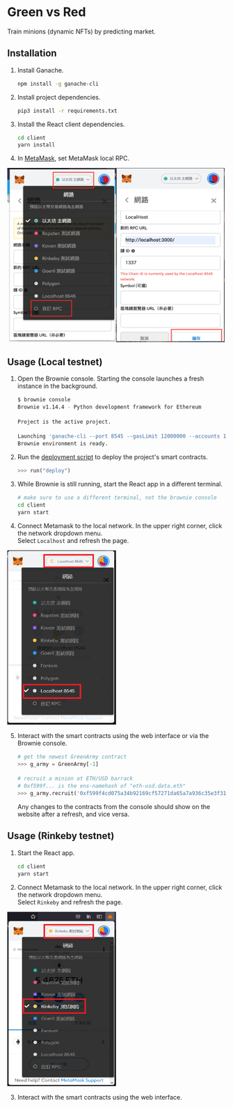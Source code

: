 # Green vs Red
Train minions (dynamic NFTs) by predicting market. 

## Installation

1. Install Ganache.
    
    ```bash
    npm install -g ganache-cli
    ```

2. Install project dependencies.
    
    ```bash
    pip3 install -r requirements.txt
    ```
   
3. Install the React client dependencies.

    ```bash
    cd client
    yarn install
    ```

4. In [MetaMask](https://metamask.io/), set MetaMask local RPC.  
  
<img src="./assets/CustomRPC.png" alt="Custom RPC" width="250" height="400"/><img src="./assets/CustomSettings.png" alt="Custom Settings" width="250" height="400"/>  

## Usage (Local testnet)

1. Open the Brownie console. Starting the console launches a fresh instance in the background.

    ```bash
    $ brownie console
    Brownie v1.14.4 - Python development framework for Ethereum

    Project is the active project.

    Launching 'ganache-cli --port 8545 --gasLimit 12000000 --accounts 10 --hardfork istanbul --mnemonic hill law jazz limb penalty escape public dish stand bracket blue jar'...
    Brownie environment is ready.
    ```

2. Run the [deployment script](scripts/deploy.py) to deploy the project's smart contracts.

    ```python
    >>> run("deploy")
    ```

3. While Brownie is still running, start the React app in a different terminal.

    ```bash
    # make sure to use a different terminal, not the brownie console
    cd client
    yarn start
    ```

4. Connect Metamask to the local network. In the upper right corner, click the network dropdown menu.  
   Select `Localhost` and refresh the page.

<img src="./assets/SelectLocal.png" alt="Select Local" width="250" height="400"/>  

5. Interact with the smart contracts using the web interface or via the Brownie console.

    ```python
    # get the newest GreenArmy contract
    >>> g_army = GreenArmy[-1]

    # recruit a minion at ETH/USD barrack
    # 0xf599f... is the ens-namehash of "eth-usd.data.eth"
    >>> g_army.recruit('0xf599f4cd075a34b92169cf57271da65a7a936c35e3f31e854447fbb3e7eb736d')
    ```

    Any changes to the contracts from the console should show on the website after a refresh, and vice versa.


## Usage (Rinkeby testnet)

1. Start the React app.

    ```bash
    cd client
    yarn start
    ```
    
2. Connect Metamask to the local network. In the upper right corner, click the network dropdown menu.  
   Select `Rinkeby` and refresh the page.
  
<img src="./assets/SelectRinkeby.png" alt="Select Rinkeby" width="250" height="400"/>  

3. Interact with the smart contracts using the web interface.
